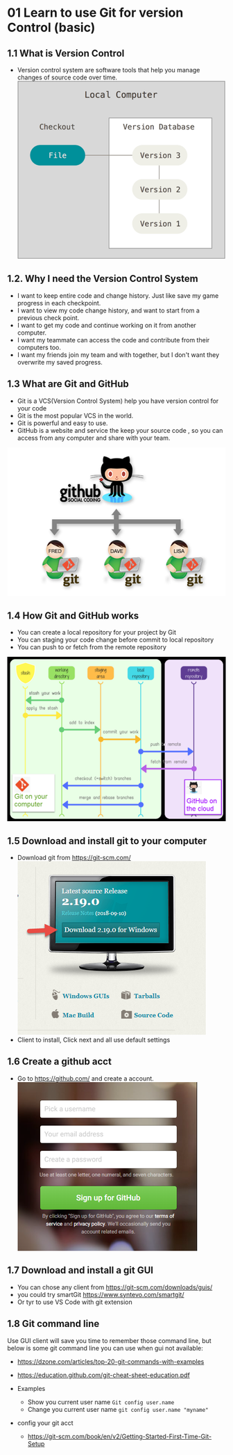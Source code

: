 # 01 Learn to use Git for version Control (basic)

## 1.1 What is Version Control

- Version control system are software tools that help you manage changes of source code over time.
 ![version local](Git_01_VersionControl.png) 

## 1.2. Why I need the Version Control System

- I want to keep entire code and change history. Just like save my game progress in each checkpoint.
- I want to view my code change history, and want to start from a previous check point.
- I want to get my code and continue working on it from another computer.
- I want my teammate can access the code and contribute from their computers too.
- I want my friends join my team and with together, but I don't want they overwrite my saved progress.

## 1.3 What are Git and GitHub

- Git is a VCS(Version Control System) help you have version control for your code
- Git is the most popular VCS in the world.
- Git is powerful and easy to use.
- GitHub is a website and service the keep your source code , so you can access from any computer and share with your team.

![git-github](Git_01_Git-Github.png)

## 1.4 How Git and GitHub works

- You can create a local repository for your project by Git
- You can staging your code change before commit to local repository
- You can push to or fetch from the remote repository

![how git github works](Git_01_HowGit-Github-works.png)

## 1.5 Download and install git to your computer

- Download git from <https://git-scm.com/>
  ![download git](Git_01_DownloadGit.png)
- Client to install,  Click next and all use default settings
  
## 1.6 Create a github acct

- Go to  <https://github.com/> and create a account.
  ![create github acct](Git_01_CreateGithubAcct.png)

## 1.7 Download and install a git GUI

- You can chose any client from <https://git-scm.com/downloads/guis/>
- you could try smartGit <https://www.syntevo.com/smartgit/>
- Or tyr to use VS Code with git extension

## 1.8 Git command line

Use GUI client will save you time to remember those command line, but below is some git command line you can use when gui not available:

- <https://dzone.com/articles/top-20-git-commands-with-examples>
- <https://education.github.com/git-cheat-sheet-education.pdf>
- Examples
  - Show you current user name
   `Git config user.name`  
  - Change you current user name
    `git config user.name "myname"`

- config your git acct
  - <https://git-scm.com/book/en/v2/Getting-Started-First-Time-Git-Setup>